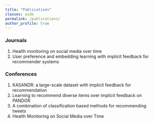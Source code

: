 ```yaml
---
title: "Publications"
classes: wide
permalink: /publications/
author_profile: true
---
```

<p>

<h3>Journals</h3>

1. Health monitoring on social media over time
2. User preference and embedding learning with implicit feedback for recommender systems
</p>

<p>

<h3>Conferences</h3>

1. KASANDR: a large-scale dataset with implicit feedback for recommendation
2. Learning to recommend diverse items over implicit feedback on PANDOR
3. A combination of classification based methods for recommending tweets
4. Health Monitoring on Social Media over Time
</p>